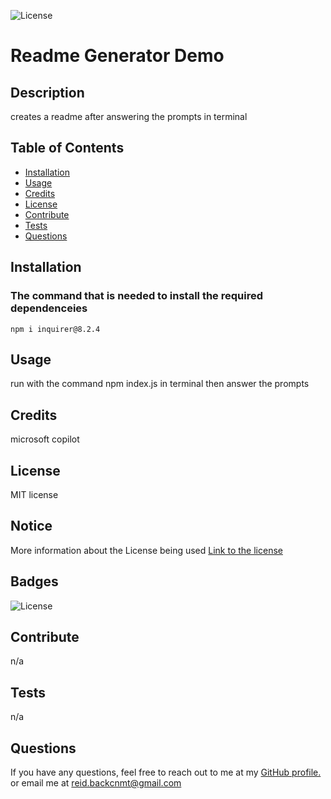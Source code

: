 ![License](https://img.shields.io/badge/License-MIT-yellow.svg)

  # Readme Generator Demo
  
  ## Description
  
  creates a readme after answering the prompts in terminal
  
  ## Table of Contents
  
  - [Installation](#installation)
  - [Usage](#usage)
  - [Credits](#credits)
  - [License](#license)
  - [Contribute](#contribute)
  - [Tests](#tests)
  - [Questions](#questions)
  
  ## Installation

  ### The command that is needed to install the required dependenceies
  `
  npm i inquirer@8.2.4
  `

  ## Usage
  
  run with the command npm index.js in terminal then answer the prompts
  
  ## Credits
  
  microsoft copilot
  
  ## License
  
  MIT license
## Notice

More information about the License being used
 [Link to the license](https://mit-license.org/)
  
  ## Badges
  
  ![License](https://img.shields.io/badge/License-MIT-yellow.svg)
  
  ## Contribute
  
  n/a 
  
  ## Tests
  
  n/a  
  
  ## Questions
    
  If you have any questions, feel free to reach out to me at my [GitHub profile.](https://github.com/NuclearReid) or email me at reid.backcnmt@gmail.com
  
